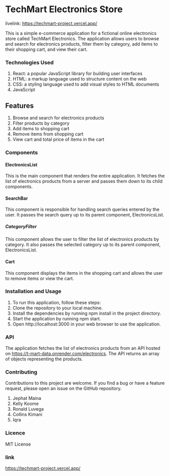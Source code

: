 # TechMart Electronics Store
livelink: https://techmart-project.vercel.app/

This is a simple e-commerce application for a fictional online electronics store called TechMart Electronics. The application allows users to browse and search for electronics products, filter them by category, add items to their shopping cart, and view their cart.
### Technologies Used
1. React: a popular JavaScript library for building user interfaces
2. HTML: a markup language used to structure content on the web
3. CSS: a styling language used to add visual styles to HTML documents
4. JavaScript
## Features
1. Browse and search for electronics products
2. Filter products by category
3. Add items to shopping cart
4. Remove items from shopping cart
5. View cart and total price of items in the cart
### Components
#### ElectronicsList
This is the main component that renders the entire application. It fetches the list of electronics products from a server and passes them down to its child components.
#### SearchBar
This component is responsible for handling search queries entered by the user. It passes the search query up to its parent component, ElectronicsList.
##### CategoryFilter
This component allows the user to filter the list of electronics products by category. It also passes the selected category up to its parent component, ElectronicsList.
#### Cart
This component displays the items in the shopping cart and allows the user to remove items or view the cart.
### Installation and Usage
1. To run this application, follow these steps:
2. Clone the repository to your local machine.
3. Install the dependencies by running npm install in the project directory.
4. Start the application by running npm start.
5. Open http://localhost:3000 in your web browser to use the application.
### API
The application fetches the list of electronics products from an API hosted on https://t-mart-data.onrender.com/electronics. The API returns an array of objects representing the products.
### Contributing
Contributions to this project are welcome. If you find a bug or have a feature request, please open an issue on the GitHub repository.
1. Jephat Maina
2. Kelly Koome
3. Ronald Luvega
4. Collins Kimani
5. Iqra

### Licence
MIT License

### link
https://techmart-project.vercel.app/